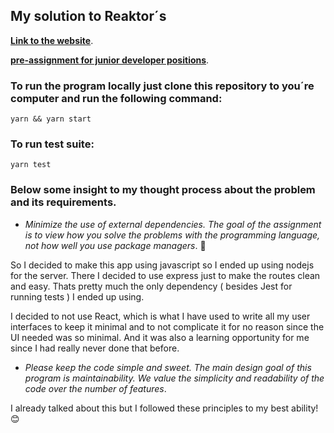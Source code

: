 ## My solution to Reaktor´s

[**Link to the website**](https://reactor-pre-assignment.herokuapp.com/).

[**pre-assignment for junior developer positions**](https://www.reaktor.com/junior-dev-assignment/).

### To run the program locally just clone this repository to you´re computer and run the following command:

```
yarn && yarn start
```

### To run test suite:

```
yarn test
```

### Below some insight to my thought process about the problem and its requirements.

-  _Minimize the use of external dependencies. The goal of the assignment is to view how you solve the problems with the programming language, not how well you use package managers_. 🙂

So I decided to make this app using javascript so I ended up using nodejs for the server. There I decided to use express just to make the routes clean and easy. Thats pretty much the only dependency ( besides Jest for running tests ) I ended up using.

I decided to not use React, which is what I have used to write all my user interfaces to keep it minimal and to not complicate it for no reason since the UI needed was so minimal. And it was also a learning opportunity for me since I had really never done that before.

-  _Please keep the code simple and sweet. The main design goal of this program is maintainability. We value the simplicity and readability of the code over the number of features_.

I already talked about this but I followed these principles to my best ability!😊
